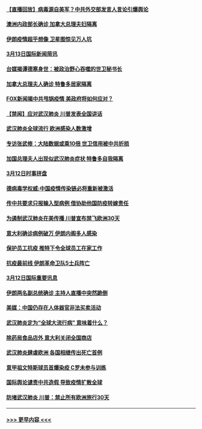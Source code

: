 #### [【直播回放】病毒源自美军？中共外交部发言人言论引爆舆论](../pages/prog202/a102798842.md?t=03132231) 
#### [澳洲内政部长确诊 加拿大总理夫妇隔离](../pages/prog202/a102798781.md?t=03132231) 
#### [伊朗疫情超乎想像 卫星图惊见万人坑](../pages/prog202/a102798711.md?t=03132231) 
#### [3月13日国际新闻简讯](../pages/prog202/a102798719.md?t=03132231) 
#### [台媒揭谭德塞身世：被政治野心吞噬的世卫秘书长](../pages/prog202/a102798536.md?t=03132231) 
#### [加拿大总理夫人确诊 特鲁多居家隔离](../pages/prog202/a102798517.md?t=03132231) 
#### [FOX新闻揭中共甩锅疫情 美政府将如何应对？](../pages/prog202/a102798399.md?t=03132231) 
#### [【禁闻】应对武汉肺炎 川普发表全国讲话](../pages/prog202/a102798327.md?t=03132231) 
#### [武汉肺炎全球流行 欧洲感染人数激增](../pages/prog202/a102798382.md?t=03132231) 
#### [专访张武修：大陆数据或乘10倍 世卫信用被中共折损](../pages/prog202/a102798376.md?t=03132231) 
#### [加国总理夫人出现似武汉肺炎症状 特鲁多自我隔离](../pages/prog202/a102798326.md?t=03132231) 
#### [3月12日时事拼盘](../pages/prog202/a102798314.md?t=03132231) 
#### [德病毒学权威:中国疫情传染链必将重新被激活](../pages/prog202/a102798303.md?t=03132231) 
#### [传中共要求只报输入型病例  借协助他国防疫转嫁责任](../pages/prog202/a102798279.md?t=03132231) 
#### [为遏制武汉肺炎在美传播 川普宣布禁飞欧洲30天](../pages/prog202/a102798249.md?t=03132231) 
#### [意大利确诊病例破万 伊朗内阁多人感染](../pages/prog202/a102798155.md?t=03132231) 
#### [保护员工抗疫 推特下令全球员工在家工作](../pages/prog202/a102798053.md?t=03132231) 
#### [抗疫最前线 伊朗革命卫队5士兵阵亡](../pages/prog202/a102798033.md?t=03132231) 
#### [3月12日国际重要讯息](../pages/prog202/a102797939.md?t=03132231) 
#### [伊朗两名副总统确诊 主持人直播中突然跪倒](../pages/prog202/a102797898.md?t=03132231) 
#### [美媒：中国仍存在人体器官非法买卖活动](../pages/prog202/a102797745.md?t=03132231) 
#### [武汉肺炎定为“全球大流行病” 意味着什么？](../pages/prog202/a102797736.md?t=03132231) 
#### [除药局食品店外 意大利关闭全国商店](../pages/prog202/a102797725.md?t=03132231) 
#### [武汉肺炎肆虐欧洲 各国相继传出死亡首例](../pages/prog202/a102797718.md?t=03132231) 
#### [意甲祖文特斯球员首爆染疫 C罗未参与训练](../pages/prog202/a102797708.md?t=03132231) 
#### [国际舆论谴责中共造假 导致疫情扩散全球](../pages/prog202/a102797692.md?t=03132231) 
#### [防堵武汉肺炎 川普：禁止所有欧洲旅行30天](../pages/prog202/a102797681.md?t=03132231) 

----
#### [ >>> 更早内容 <<< ](../indexes/prog202-earlier.md)
